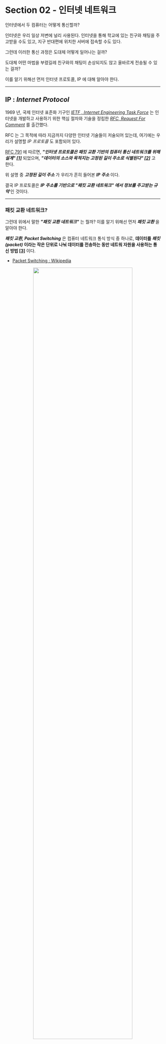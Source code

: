 # Section 02 - 인터넷 네트워크

인터넷에서 두 컴퓨터는 어떻게 통신할까?

인터넷은 우리 일상 저변에 널리 사용된다. 인터넷을 통해 학교에 있는 친구와 채팅을 주고받을 수도 있고, 지구 반대편에 위치한 서버에 접속할 수도 있다.

그런데 이러한 통신 과정은 도대체 어떻게 일어나는 걸까?

도대체 어떤 마법을 부렸길레 친구와의 채팅이 손상되지도 않고 올바르게 전송될 수 있는 걸까?

이를 알기 위해선 먼저 인터넷 프로토콜, IP 에 대해 알아야 한다.

---

## IP : _Internet Protocol_

1969 년, 국제 인터넷 표준화 기구인 [_IETF , Internet Engineering Task Force_](https://www.ietf.org/) 는 인터넷을 개발하고 사용하기 위한 핵심 절차와 기술을 정립한 [_RFC, Request For Comment_](https://www.rfc-editor.org/) 를 출간했다.

RFC 는 그 목적에 따라 지금까지 다양한 인터넷 기술들이 저술되어 있는데, 여기에는 우리가 설명할 _IP 프로토콜_ 도 포함되어 있다.

[RFC 791](https://www.rfc-editor.org/info/rfc791) 에 따르면, _**"인터넷 프로토콜은 패킷 교환 기반의 컴퓨터 통신 네트워크를 위해 설계" [[1]](#reference)**_ 되었으며, _**"데이터의 소스와 목적지는 고정된 길이 주소로 식별된다" [[2]](#reference)**_ 고 한다.

위 설명 중 _**고정된 길이 주소**_ 가 우리가 흔히 들어본 _**IP 주소**_ 이다.

결국 IP 프로토콜은 _**IP 주소를 기반으로 "패킷 교환 네트워크" 에서 정보를 주고받는 규약**_ 인 것이다.

---

### 패킷 교환 네트워크?

그런데 위에서 말한 _**"패킷 교환 네트워크"**_ 는 뭘까? 이를 알기 위해선 먼저 _**패킷 교환**_ 을 알아야 한다.

_**패킷 교환, Packet Switching**_ 은 컴퓨터 네트워크 통식 방식 중 하나로, **데이터를 _패킷 (packet)_ 이라는 작은 단위로 나눠 데이터를 전송하는 동만 네트워 자원을 사용하는 통신 방법 [[3]](#reference)** 이다.

- [Packet Switching : Wikipedia](https://en.wikipedia.org/wiki/Packet_switching#/media/File:Packet_Switching.gif)

<!-- packet-switching.gif -->

<p align="center">
  <img src="../../assets/section-02/packet-switching.gif" height="80%" width="80%">
</p>

위 그림을 보면 이해가 편할것이다.

먼저 그림의 `Node` 가 뭔지 알아보자. _노드_ 혹은 _패킷 교환 노드_ 는 _**패킷 교환 네트워크에서 데이터 (패킷) 의 제어, 송수신, 라우팅을 담당하는 장비** [[4]](#reference)_ 를 지칭한다. 이는 집에서 흔히 볼 수 있는 공유기, 지역 네트워크 중앙국 등이 될 수 있다.

우리의 데이터는 노드간 패킷 교환을 통해 목적지로 전송되며, **어느 패킷이 여행하는 _경로 (Route or Path)_ 는 사용되는 _라우팅 알고리즘 ([Routing Algorithm](https://en.wikipedia.org/wiki/Routing#Topology_distribution))_ 에 따라 변할 수 있다.**

즉, _패킷 교환 네트워크_ 는 결국 **"패킷 교환 방식" 을 이용한 데이터 전송 네트워크"** 일 뿐이다.

여담으로 환경에 따라 다르지만 대게 한 패킷의 크기는 `1500 byte` 로 통용되며 패킷 내부는 아래 그림처럼 구성되어 있다.

- [IPv4 packet : Wikipedia](https://en.wikipedia.org/wiki/IPv4#/media/File:IPv4_Packet-en.svg)

<!-- ipv4-packet-structure.png -->

<p align="center">
  <img src="../../assets/section-02/ipv4-packet-structure.png" height="80%" width="80%">
</p>

위 그림을 보면 `전송하고자 하는 데이터의 한 블럭 : Data or Payload`, `송, 수신 주소지 정보 : Source & Destination address` 등이 있는걸 볼 수 있다.

---

## IP 프로토콜의 문제점

위 내용을 토대로 IP 프로토콜은 다음처럼 정리할 수 있다.

> **데이터의 발신지와 목적지가 IP 주소로 식별되며, "패킷 교환 방식" 에 기반해 데이터가 전송되는 규칙**

즉, 데이터가 전달되는 규칙일 뿐이다.

<!-- IP-problem-0.png -->

<p align="center">
  <img src="../../assets/section-02/IP-problem-0.png" width="80%" height="80%">
</p>

하지만 위 "규칙" 만으로는 데이터가 "올바르게" 전달되기 힘든데, 그 이유는 다음과 같다.

---

### 1. 비 연결성

> 데이터를 보낼 때 목적지가 올바른지 확인할 수 없다.

<!-- IP-problem-1.png -->

<p align="center">
  <img src="../../assets/section-02/IP-problem-1.png" width="80%" height="80%">
</p>

앞서 패킷에 `패킷 소스, 목적지` 정보가 들어있는 것을 보았다. 하지만 이 둘 만으로는 `목적지가 정말로 존재하는지`, `목적지까지 패킷이 도달될 수 있는지` 는 알 수 없다.

`Host 1` 의 입장에선 패킷이 잘 도착하길 기도하는 수 밖에 없는 것이다.

---

### 2. 비 신뢰성

> 목적지에 패킷이 올바르게 전달됬는지 확인할 수 없다.

<!-- IP-problem-2.png -->

<p align="center">
  <img src="../../assets/section-02/IP-problem-2.png" width="80%" height="80%">
</p>

패킷 교환을 설명하며 `"패킷의 여행 경로는 라우팅 알고리즘에 따라 변할 수 있다"` 고 언급했다. 여기서 라우팅 "알고리즘" 을 보고 `"알고리즘만 같으면 패킷은 모두 같은 경로를 갖지 않을까?"` 라고 생각할 수도 있지만 그렇지 않다.

노드에 사용되는 경로 탐색 알고리즘은 주변 노드간 cost 를 고려한 알고리즘이 대부분이기 때문이다.

따라서 인접한 어느 노드가 지금은 최선책일지 몰라도, 그 노드에 트래픽이 많아지거나 하면 다른 경로를 제시할 수 있다는 것이다.

---

### 3. 수신 패킷의 구분

> 패킷 정보 만으로는 어떤 요청으로 인한 패킷인지 확인할 수 없다.

<!-- IP-problem-3.png -->

<p align="center">
  <img src="../../assets/section-02/IP-problem-3.png" width="80%" height="80%">
</p>

`Host 1` 이 총 3 개의 app 을 이용한다 생각하자. 각각의 app 들은 모두 `Host 2` 로 패킷을 보냈고, 이들이 모두 성공적으로 전달되 `Host 2` 가 응답을 보냈다고 하자.

이 때 `Host 1` 은 동일하게 3 개의 패킷을 받는다. 하지만 문제는 각각의 패킷이 어느 app 에 의한 것인지 알 수 없다는 것이다.

패킷에 `패킷 소스, 목적지 IP 주소` 가 있지만, 그것 만으는 애플리케이션에서 파생된 패킷을 구분할 수 없다.

---

## 인터넷이 작동하는 방법 : 네트워크 모델

우리의 처음 질문으로 돌아가자.

> 인터넷에서 두 컴퓨터는 어떻게 통신할까?

이를 이해하기 위해 IP 프로토콜을 알아보았지만, **IP 프로토콜 만** 으로는 앞서 본 3 가지 하자가 있음을 확인하였다.

때문에 현대 인터넷은 IP 프로토콜 외에도 다양한 프로토콜이 _"서로 보조"_ 하며 동작하는데, 이를 잘 설명하는 것이 _**네트워크 모델**_ 이다.

- [OSI & TCP/IP 모델 - Wikipedia, kor](https://ko.wikipedia.org/wiki/%EC%9D%B8%ED%84%B0%EB%84%B7_%ED%94%84%EB%A1%9C%ED%86%A0%EC%BD%9C_%EC%8A%A4%EC%9C%84%ED%8A%B8#/media/%ED%8C%8C%EC%9D%BC:Application_Layer.png)

<!-- osi-and-tcp_ip-model.png -->

<p align="center">
  <img src="../../assets/section-02/osi-and-tcp_ip-model.png" height="80%" width="80%">
</p>

위 그림은 _네트워크 모델_ 중 잘 알려진 _**OSI 모델**_ 과 _**TCP/IP 모델**_ 의 그림이다.

> 역사적으로 두 모델 중 TCP/IP 모델이 먼저 나타났으며, 그 이후 인터넷 국제 표준화를 위해 OSI 모델이 제시되었다.
>
> 하지만 현대에 들어 OSI 모델의 포용 범위와 활용이 _현대 인터넷과 딱 맞아 떨어지지 않는다_ 인식되고 있으며, 때문에 TCP/IP 모델이 더 강력한 모델이라 받아들여진다.
>
> 또한 OSI, TCP/IP 같은 네트워크 모델은 시간에 따라 계속 발전하였으며 때문에 종종 TCP/IP 모델을 5 계층으로 설명하기도 한다.
>
> - [Internet protocol suite, Layering evolution and representation](https://en.wikipedia.org/wiki/Internet_protocol_suite#Layering_evolution_and_representations_in_the_literature)
>
> <!-- layering-evolution-for-network-model.png -->
>
> <p align="center">
>   <img src="../../assets/section-02/layering-evolution-for-network-model.png" width="80%" height="80%">
> </p>

OSI, TCP/IP 와 같은 _네트워크 모델_ 은 네트워크의 종류, 목적 등에 따라 _계층화_ 하여 설명한다.

현대 인터넷과 잘 맞다고 알려진 TCP/IP 모델은 4 또는 5 계층으로 이루어져 있으며, 이는 다음 아래처럼 구성되어 있다.

- [Internet Protocol Stack - Wikipedia, kor](https://ko.wikipedia.org/wiki/%EC%9D%B8%ED%84%B0%EB%84%B7_%ED%94%84%EB%A1%9C%ED%86%A0%EC%BD%9C#/media/%ED%8C%8C%EC%9D%BC:InternetProtocolStack.png)

<!-- internet-protocol-stack.png -->

<p align="center">
  <img src="../../assets/section-02/internet-protocol-stack.png" height="80%" width="80%">
</p>

|               Layer                |                                      Description                                       |         Protocols         |
|:----------------------------------:|:--------------------------------------------------------------------------------------:|:-------------------------:|
|     응용 계층, _Application Layer_     |         사용자와 가장 가까운 계층으로, 네트워크를 통해 응용 프로그램 또는 Host 가 **사용하는** 통신 방법과 관련된 게층이다.         | HTTP, FTP, DNS, SMTP, etc |
|      전송 계층, _Transport Layer_      |         전송 계층은 application 간 논리적 통신을 위한 계층으로, 통신 송신자와 수신자를 연결하는 방법과 관련된 계층이다.          |       TCP, UDP, etc       |
|      인터넷 계층, _Internet Layer_      | 인터넷 계층은 한 Host 에서 다른 Host 로 정보를 전달하는 책임을 갖고 있다. 즉, 네트워크에서 데이터를 목적지로 전달하는 방법과 관련된 계층이다. |   IP (IPv4, IPv6), etc    |
| 네트워크 접속 계층, _Network Access Layer_ |   네트워크 접속 계층은 네트워크에 물리적으로 연결된 접속과 관련된 계층으로, 인접한 Host 또는 노드간 물리-논리적 통신 방법과 관련된 게층이다.    |   Ethernet, Wi-Fi, etc    |

네트워크를 통해 정보를 송신 시, 정보는 가장 상위 계층부터 시작해 하위 계층을 통과한다. 정보가 각 계층을 거치며 본래 정보 외 다른 정보가 _"덧대어"_ 지는데, 이를 _캡슐화, Encapsulation_ 이라 부르며 그 반대의 것을 _역캡슐화, Decapsulation_ 이라 부른다.

<!-- udp_encapsulation.png -->

<p align="center">
  <img src="../../assets/section-02/udp_encapsulation.png" width="80%" height="80%">
</p>

위 그림을 보면 Internet Layer 에서 IP 프로토콜에 의해 `IP Header` 가 덧붙여 지는걸 볼 수 있다.

즉, **데이터는 각 계층의 프로토콜에 의해 "보완" 되어 실제 네트워크를 탐험하는 것** 이며, IP 프로토콜은 오직 인터넷 계층의 한 프로토콜이므로 완전하지 못했던 것이다.

> TCP/IP VS Internet Protocol Suite ?
>
> TCP/IP 모델은 말 그대로 "모델" 일 뿐, 위 그림처럼 각 계층에 속한 프로토콜을 명시하진 않는다.
>
> 다만 TCP/IP 모델을 "구현한" 네트워크 모델이 있는데, 그 중 하나가 _인터넷 프로토콜 스위트, Internet Protocol Suite_ 이다.
>
> 영문 _Suite_ 는 _모음, 모음집_ 이라는 뜻으로, Internet Protocol Suite 는 TCP/IP 모델 계층별 프로토콜을 모아둔 _"구현 모델"_ 인 것이다.

---

## Re: "인터넷에서 두 컴퓨터는 어떻게 통신할까?"

앞서 공부한 내용을 정리하자.

우리는 **"인터넷에서 두 컴퓨터는 어떻게 통신할까?"** 를 대답하기위해 IP 프로토콜이 무엇인지 공부하였고, **IP 프로토콜 만으로는 인터넷을 할수 없는 이유 3 가지** 를 확인하였다.

때문에 현대 인터넷은 _OSI, TCP/IP 모델_ 등의 _네트워크 모델_ 위에서 작동하며, _계층별 데이터 캡슐화_ 를 통해 프로토콜간 상호 보완을 이뤄낸다.

이들을 통해 우리의 첫번째 질문에 답해보자.

> **"인터넷에서 두 컴퓨터는 어떻게 통신할까?"**
>
> 현대 인터넷은 _TCP/IP 모델_ 같은 _계층화된 네트워크 모델_ 을 전제로 작동한다.
>
> 컴퓨터 A 에서 B 로 데이터를 보낼 시 _(통신할 시)_ 데이터는 사용되는 _네트워크 모델_ 의 각 계층을 통과한다.
>
> 데이터가 각 계층을 통과할 시, 계층별 사용되는 프로토콜에 의해 _캡슐화_ 되고, 일련의 캡슐화를 통해 우리의 데이터는 올바르게 B 에게 전달될 수 있다.

이를 정리하면 _**네트워크 모델 계층별 캡슐화를 통해 인터넷이 올바르게 작동**_ 한다는 것이며, 이는 _**캡슐화가 IP 프로토콜의 3 가지 하자를 보완**_ 함을 암시한다.

아니 그럼 도대체 무슨 데이터를 더 넣길래 _캡슐화_ 만으로 _IP 의 3 가지 하자_ 가 해결된다는 것일까?

---

## TCP : Protocol From Transport Layer

앞서 IP 프로토콜은 TCP/IP 모델의 제 2 계층, 인터넷 계층에 속한 프로토콜 임을 보았다.

때문에 _IP 프로토콜의 하자_ 는 그 상위에 있는 계층 프로토콜에 의해 보완될 수 있으며, 강의는 이 보완책으로 _TCP_ 프로토콜을 설명한다.

---

### TCP - 3 Way Handshake

_TCP_ 는 _Transmission Control Protocol_ 의 약어로, 직역하면 _전송 제어 프로토콜_ 이다.

TCP 는 앞서 본 TCP/IP 모델의 제 3 계층, 전송 계층에 속한 프로토콜이며, _`TCP/IP 모델`_ 의 이름에 붙을 정도로 널리 사용되는 프로토콜이다.

TCP 프로토콜은 역사적으로 두 컴퓨터간 통신을 "신뢰할 수 있음을 보장" 하기 위해 나타났다. 때문에 그 작동 방식 또한 컴퓨터간 통신이 유효한지 확인하는데 중점을 둔다.

TCP 프로토콜의 작동은 크게 세 가지 흐름으로 구분한다.

1. 연결 생성, _Connection establishment_
2. 자료 전송, _Data transfer_
3. 연결 종료, _Connection termination_

강의는 이 중 연결 생성 과정에 집중적으로 설명하고 있으며, 때문에 자료 전송, 연결 종료 설명은 생략하도록 하겠다.

> 좋은 설명 자료
> 
> 1. 자료 전송
>  - [이해하면 인생이 바뀌는 TCP 송/수신 원리 - 널널한 개발자 TV, youtube channel](https://www.youtube.com/watch?v=K9L9YZhEjC0)
>  - [[네트워크 기초 강의] 32강. TCP 의 오류·흐름·혼잡 제어 - 한빛미디어, youtube channel](https://www.youtube.com/watch?v=zEZbCULOQdY&list=PLVsNizTWUw7HfOCgvlfHIDPPo3TE-2iQM&index=36)
>
> 2. 연결 종료
>  - [[네트워크 기초 강의] 31강. TCP 와 UDP - 한빛미디어, youtube channel](https://www.youtube.com/watch?v=d6pUy1Z56h8&list=PLVsNizTWUw7HfOCgvlfHIDPPo3TE-2iQM&index=34)

TCP 프로토콜의 연결 생성은 _3 방향 핸드셰이크, 3 Way Handshake_ 를 통해 이루어진다.

- [3 Way Handshake - Wikipedia, kor](https://ko.wikipedia.org/wiki/%EC%A0%84%EC%86%A1_%EC%A0%9C%EC%96%B4_%ED%94%84%EB%A1%9C%ED%86%A0%EC%BD%9C#/media/%ED%8C%8C%EC%9D%BC:Tcp-handshake.svg)

<!-- tcp-3-way-handshake.png -->

<p align="center">
  <img src="../../assets/section-02/tcp-3-way-handshake.png" width="80%" height="80%">
</p>

1. `(client --> server)` SYN
2. `(server --> client)` SYN + ACK
3. `(client --> server)` ACK

3 방향 핸드셰이크는 일련의 `SYN`, `ACK` 를 통해 `Client <--> Server` 간 통신이 가능한지 확인한다. 클라이언트와 서버는 `SYN` 신호를 통해 서로의 존재를 확인하고 그에 대한 응답으로 `ACK` 를 보낸다.

즉, **3 방향 핸드셰이크를 통해 서로 정말로 존재하는지 검증할 수 있고, 그 사이 통신 또한 어느정도 유효하다 인정할 수 있는 것이다.**

따라서 TCP 의 3 방향 핸드셰이크는 [**IP 프로토콜의 첫번째 문제점, 비 연결성**](#1-비-연결성) 을 보완한다.

---

### TCP - Encapsulation

TCP 의 헤더 구조, 즉 _캡슐화_ 되는 형태는 다음과 같다.

- [TCP header format - Wikipedia](https://en.wikipedia.org/wiki/Transmission_Control_Protocol#TCP_segment_structure)

<!-- tcp-header-format.png -->

<p align="center">
  <img src="../../assets/section-02/tcp-header-format.png" width="80%" height="80%">
</p>

이를 이전 [IPv4 패킷 구조](#패킷-교환-네트워크) 와 같이 살펴보자.

<!-- ipv4-packet-structure.png -->

<p align="center">
  <img src="../../assets/section-02/ipv4-packet-structure.png" height="80%" width="80%">
</p>

TCP 로 인해 캡슐화 되는 정보는 IPv4 패킷 구조의 `Protocol` 에 들어간다.

또한 TCP 헤더를 보면 `Port`, `Number`, 그리고 앞서 말한 `SYN`, `ACK` 를 볼 수 있다.

여기서 **`Port` 는 네트워크 서비스나 특정 프로세스를 식별하기 위한 논리 단위** 로, `0 ~ 65,535` 범위의 한 숫자로 표현 가능하다. (`16 bit` 이므로 $2^{16} = 65,536$ 개의 번호를 식별 가능.)

> Port 번호
> 
> 포트 번호는 크게 세 종류로 구분된다.
> 
> - `0 ~ 1023` : _잘 알려진 포트, well-known port_
> - `1024 ~ 49,151` : _등록된 포트, registered port_
> - `49,152 ~ 65,535` : _동적 포트, dynamic port_
> 
> [TCO, UDP 포트 번호들 - Wikipedia](https://en.wikipedia.org/wiki/List_of_TCP_and_UDP_port_numbers)
> 
> 각 포트 종류에 따른 설명은 다음과 같다. [[5]](#reference)
> 
> _잘 알려진 포트_ 는 시스템 프로세스 또는 네트워크 서비스를 위해 주로 사용되는 포트로, 우리가 쉽게 건드리지 않는 것이 좋은 포트 번호들이다.
> 
> _등록된 포트_ 는 _[인터넷 할당 번호 관리기관, IANA](https://ko.wikipedia.org/wiki/IANA)_ 가 명시하는 포트 번호이다. IANA 는 여러 기관의 요청에 따라 그들의 서비스별 포트 번호를 공식적으로 명시해 준다. 때문에 이들을 반드시 지키야 할 의무는 없지만, 다른 사용자의 원활한 사용을 위해 지키는게 좋은 포트 번호들이다. 
> 
> 마지막으로 _동적 포트_ 는 IANA 가 명시할 수 없는 포트 번호로 우리 마음대로 할 수 있는 번호들이다. 비공개 서비스 제공을 위해 사용되기도 하며 임시 포트 개방으로도 사용된다.


포트 번호의 정의에 따라 TCP 의 `Source Port`, `Destination Port` 를 통해 **현재 주고받은 데이터가 어떤 app 에 사용되는지 명시** 할 수 있다.

즉, **포트 번호를 통해 [IP 프로토콜의 세번째 문제점, 수신 패킷의 구분](#3-수신-패킷의-구분) 를 해결할 수 있다.**

마지막으로 `Seqeunce Number`, `Acknowledgement Number` 는 **수신 데이터의 순서를 확인** 하기 위한 데이터로, 서버에 모든 데이터가 순서에 맞게 전달되었는지 검증하는데 사용된다.

즉, **위 `Number` 를 통해 [IP 프로토콜의 두번째 문제점, 비 신뢰성](#2-비-신뢰성) 을 해결할 수 있다.**

---

### TCP 프로토콜의 특징

우리는 지금까지 TCP 프로토콜이 IP 프로토콜을 어떻게 보완하는지 확인하였다.

IP 프로토콜의 문제점은 결국 데이터를 **올바르게** 보내는데 있었다.

때문에 TCP 의 특징은 **데이터를 올바르게 보낸다** 에 초점이 맞춰져 있다.

TCP 의 특징을 나열해보자면 다음과 같다.

> 1. _연결 지향적_ 이다.
> 
>   - TCP 는 3 Way Handshake 를 통해 연결 생성한다.
>   - TCP 는 4 Way Handshake 를 통해 연결을 종료한다. 
> 
> 2. 데이터의 올바른 전달을 보장한다.
> 
>   - 포트 번호를 통해 수신 패킷을 구별할 수 있게 해준다.
>   - `Sequence Number` 등을 통해 데이터의 순서를 보장한다.
>   - 패킷 수신시 `ACK` 응답으로 패킷 도착을 상기시킨다.
>   - 양방향 송수신 _(Full-duplex Communication)_ 시 4 Way Handshake 를 통해 모든 데이터 전달 후 연결을 닫도록 보장한다.

위 설명 중 몇몇 부분은 이전에 언급한 적이 없는 설명들이다.

이들은 [좋은 TCP 설명 자료](#tcp---3-way-handshake) 를 참고해 알아보길 바란다.

---

## Summary

우리는 지금까지 많은 내용을 학습하였다.

**"인터넷에서 두 컴퓨터는 어떻게 통신할까?"** 를 답하기 위해 IP 프로토콜과 그 한계점을 파악하였고, 현대 인터넷은 네트워크 모델의 장 아래 작동됨을 확인하였다.

특히 TCP 프로토콜을 통해 IP 프로토콜의 단점 3 가지를 보완함을 확인하였고, TCP 프로토콜의 특징 또한 정리하였다.

이로서 우리 첫번째 질문에 그럴싸한 답을 만들 순 있지만, 몇몇은 이것 만으로는 부족하다 생각할 것이다.

사실 그 이유는 아주 명료한데, 우리가 지금까지 학습한 내용은 TCP/IP 모델의 1 ~ 3 계층 에만 국한되었기 때문이다.

- [패킷 교환 네트워크](#패킷-교환-네트워크) 는 제 1 계층, Network Access Layer 에 사용되는 네트워크 종류였다.
- [IP 프로토콜](#ip--_internet-protocol_) 은 제 2 계층, Internet Layer 에 사용되는 프로토콜로, 패킷 교환 네트워크에서 목적지를 IP 주소로 식별하기 위해 사용되었다.
- 마지막으로 [TCP](#tcp--protocol-from-transport-layer) 는 제 3 계층, Transport layer 에서 사용되었고, 목적지까지 데이터를 올바르게 전달함에 목적이 있었다.

아니. 이렇게 공부했는데 아직 더 남았다고?

그렇다. 게다가 그 양은 지금까지 공부한 것의 배가 될 것이다.

그만큼 Application Layer 는 웹 개발의 핵심이며 우리가 이용하는 웹 서비스가 얼마나 많은 것들 위에 구성되었는지 일깨워 줄 것이다.

다음 강의에서는 현대 인터넷에 빼놓을 수 없는 _DNS_, 그리고 본 강의의 핵심인 _HTTP_ 의 개요를 알아볼 것이다.

---

## Reference

- [RFC 791 - Internet Protocol](https://www.rfc-editor.org/info/rfc791)
    - `[1]` : The Internet Protocol is designed for use in interconnected systems of packet-switched computer communication networks. `[1.1 Motivation]`
    - `[2]` : The internet protocol provides for transmitting blocks of data called datagrams from sources to destinations, where sources and destinations are hosts identified by fixed length addresses. `[1.1 Motivation]`

- [`[3]` : 패킷 교환 - Wikipedia, kor](https://ko.wikipedia.org/wiki/%ED%8C%A8%ED%82%B7_%EA%B5%90%ED%99%98)

- [Packet-switching node - Wikipedia](https://en.wikipedia.org/wiki/Packet-switching_node)
    - `[4]` : A packet-switching node is a node in a packet-switching network that contains data switches and equipment for controlling, formatting, transmitting, routing, and receiving data packets.

- [`[5]` : What are the differences between the 3 port types? - StackExchange](https://superuser.com/questions/956226/what-are-the-differences-between-the-3-port-types)

